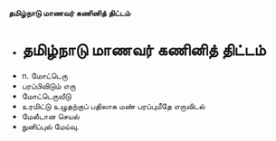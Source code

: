 **தமிழ்நாடு மாணவர் கணினித் திட்டம்**
- # தமிழ்நாடு மாணவர் கணினித் திட்டம்
- n. மோட்டெரு
- பரப்பிவிடும் எரு
- மோட்டெருவீடு
- உரமிட்டு உழுதற்குப் பதிலாக மண் பரப்புமீதே எருவிடல்
- மேலீடான செயல்
- நுனிப்புல் மேய்வு.

